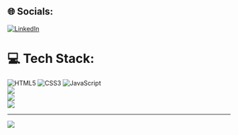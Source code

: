
## 🌐 Socials:
[![LinkedIn](https://img.shields.io/badge/LinkedIn-%230077B5.svg?logo=linkedin&logoColor=white)](https://linkedin.com/in/kauê-ferreiraa017) 

# 💻 Tech Stack:
![HTML5](https://img.shields.io/badge/html5-%23E34F26.svg?style=for-the-badge&logo=html5&logoColor=white) ![CSS3](https://img.shields.io/badge/css3-%231572B6.svg?style=for-the-badge&logo=css3&logoColor=white) ![JavaScript](https://img.shields.io/badge/javascript-%23323330.svg?style=for-the-badge&logo=javascript&logoColor=%23F7DF1E)
<br>
![](https://github-readme-stats.vercel.app/api?username=hfkaue&theme=dark&hide_border=true&include_all_commits=false&count_private=false)<br/>
![](https://github-readme-streak-stats.herokuapp.com/?user=hfkaue&theme=dark&hide_border=true)<br/>
![](https://github-readme-stats.vercel.app/api/top-langs/?username=hfkaue&theme=dark&hide_border=true&include_all_commits=false&count_private=false&layout=compact)

---
[![](https://visitcount.itsvg.in/api?id=hfkaue&icon=0&color=0)](https://visitcount.itsvg.in)

<!-- Proudly created with GPRM ( https://gprm.itsvg.in ) -->
